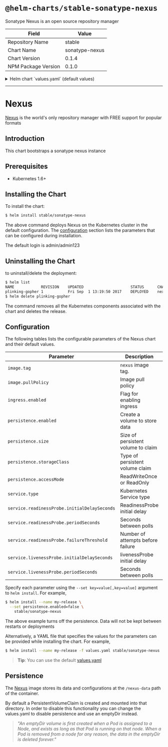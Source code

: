 # `@helm-charts/stable-sonatype-nexus`

Sonatype Nexus is an open source repository manager

| Field               | Value          |
| ------------------- | -------------- |
| Repository Name     | stable         |
| Chart Name          | sonatype-nexus |
| Chart Version       | 0.1.4          |
| NPM Package Version | 0.1.0          |

<details>

<summary>Helm chart `values.yaml` (default values)</summary>

```yaml
# Default values for nexus.
# This is a YAML-formatted file.
# Declare variables to be passed into your templates.
replicaCount: 1
image:
  repository: clearent/nexus
  tag: 3.5.1-02
service:
  name: nexus
  type: LoadBalancer
  externalPort: 8081
  internalPort: 8081
  readinessProbe:
    initialDelaySeconds: 30
    periodSeconds: 30
    failureThreshold: 6
  livenessProbe:
    initialDelaySeconds: 30
    periodSeconds: 30
  annotations:
  # foo.io/bar: "true"
ingress:
  enabled: false
  # Used to create an Ingress record.
  # hosts:
  #  - nexus.local
  # annotations:
  #  kubernetes.io/ingress.class: nginx
  #  kubernetes.io/tls-acme: "true"
  # tls: {}
  # Secrets must be manually created in the namespace.
  #  - secretName: nexus-tls
  #    hosts:
  #      - nexus.local
## Configuration if choosing to host docker registry
docker:
  enabled: false
  # Used to enable a docker registry
  # port: 5509
  # host: docker.local
## Persist data to a persitent volume
persistence:
  enabled: true
  ## If defined, storageClassName: <storageClass>
  ## If set to "-", storageClassName: "", which disables dynamic provisioning
  ## If undefined (the default) or set to null, no storageClassName spec is
  ##   set, choosing the default provisioner.  (gp2 on AWS, standard on
  ##   GKE, AWS & OpenStack)
  ##
  # storageClass: "-"
  accessMode: ReadWriteOnce
  size: 8Gi
resources:
  {}
  # We usually recommend not to specify default resources and to leave this as a conscious
  # choice for the user. This also increases chances charts run on environments with little
  # resources, such as Minikube. If you do want to specify resources, uncomment the following
  # lines, adjust them as necessary, and remove the curly braces after 'resources:'.
  # limits:
  #  cpu: "1"
  #  memory: "1Gi"
  # requests:
  #  cpu: "100m"
  #  memory: "128Mi"
```

</details>

---

# Nexus

[Nexus](https://www.sonatype.com/nexus-repository-oss) is the world's only repository manager with FREE support for popular formats

## Introduction

This chart bootstraps a sonatype nexus instance

## Prerequisites

- Kubernetes 1.6+

## Installing the Chart

To install the chart:

```bash
$ helm install stable/sonatype-nexus
```

The above command deploys Nexus on the Kubernetes cluster in the default configuration. The [configuration](#configuration) section lists the parameters that can be configured during installation.

The default login is admin/admin123

## Uninstalling the Chart

to uninstall/delete the deployment:

```bash
$ helm list
NAME           	REVISION	UPDATED                 	STATUS  	CHART      	NAMESPACE
plinking-gopher	1       	Fri Sep  1 13:19:50 2017	DEPLOYED	nexus-0.1.0	default
$ helm delete plinking-gopher
```

The command removes all the Kubernetes components associated with the chart and deletes the release.

## Configuration

The following tables lists the configurable parameters of the Nexus chart and their default values.

| Parameter                                    | Description                        | Default                                   |
| -------------------------------------------- | ---------------------------------- | ----------------------------------------- |
| `image.tag`                                  | `nexus` image tag.                 | 3.5.1-02                                  |
| `image.pullPolicy`                           | Image pull policy                  | `IfNotPresent`                            |
| `ingress.enabled`                            | Flag for enabling ingress          | false                                     |
| `persistence.enabled`                        | Create a volume to store data      | true                                      |
| `persistence.size`                           | Size of persistent volume to claim | 8Gi RW                                    |
| `persistence.storageClass`                   | Type of persistent volume claim    | nil (uses alpha storage class annotation) |
| `persistence.accessMode`                     | ReadWriteOnce or ReadOnly          | ReadWriteOnce                             |
| `service.type`                               | Kubernetes Service type            | `LoadBalancer`                            |
| `service.readinessProbe.initialDelaySeconds` | ReadinessProbe initial delay       | 30                                        |
| `service.readinessProbe.periodSeconds`       | Seconds between polls              | 30                                        |
| `service.readinessProbe.failureThreshold`    | Number of attempts before failure  | 6                                         |
| `service.livenessProbe.initialDelaySeconds`  | livenessProbe initial delay        | 30                                        |
| `service.livenessProbe.periodSeconds`        | Seconds between polls              | 30                                        |

Specify each parameter using the `--set key=value[,key=value]` argument to `helm install`. For example,

```bash
$ helm install --name my-release \
  --set persistence.enabled=false \
    stable/sonatype-nexus
```

The above example turns off the persistence. Data will not be kept between restarts or deployments

Alternatively, a YAML file that specifies the values for the parameters can be provided while installing the chart. For example,

```bash
$ helm install --name my-release -f values.yaml stable/sonatype-nexus
```

> **Tip**: You can use the default [values.yaml](values.yaml)

## Persistence

The [Nexus](https://github.com/clearent/nexus) image stores its data and configurations at the `/nexus-data` path of the container.

By default a PersistentVolumeClaim is created and mounted into that directory. In order to disable this functionality
you can change the values.yaml to disable persistence and use an emptyDir instead.

> _"An emptyDir volume is first created when a Pod is assigned to a Node, and exists as long as that Pod is running on that node. When a Pod is removed from a node for any reason, the data in the emptyDir is deleted forever."_
